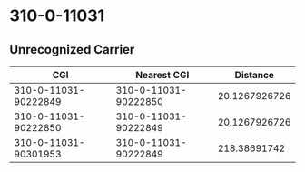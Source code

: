 # 310-0-11031
## Unrecognized Carrier


| CGI | Nearest CGI | Distance |
|-----|-------------|----------|
| 310-0-11031-90222849 | 310-0-11031-90222850 | 20.1267926726 |
| 310-0-11031-90222850 | 310-0-11031-90222849 | 20.1267926726 |
| 310-0-11031-90301953 | 310-0-11031-90222849 | 218.38691742 |
